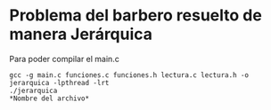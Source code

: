 # Problema del barbero resuelto de manera Jerárquica
Para poder compilar el main.c
```
gcc -g main.c funciones.c funciones.h lectura.c lectura.h -o jerarquica -lpthread -lrt
./jerarquica
*Nombre del archivo*
```
